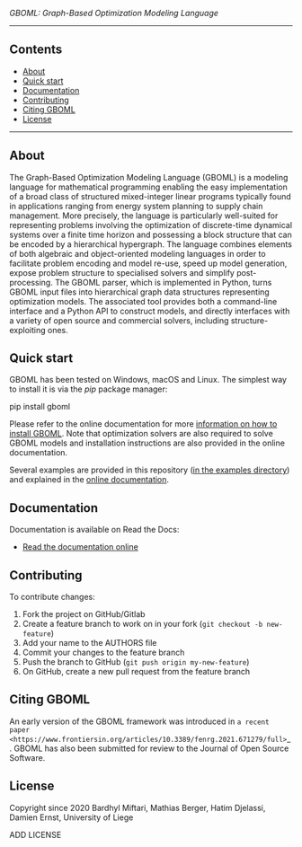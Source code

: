 *GBOML: Graph-Based Optimization Modeling Language*

---

## Contents

- [About](#about)
- [Quick start](#quick-start)
- [Documentation](#documentation)
- [Contributing](#contributing)
- [Citing GBOML](#citing-GBOML)
- [License](#license)

---

## About

The Graph-Based Optimization Modeling Language (GBOML) is a modeling language for mathematical programming enabling the easy implementation of a broad class of structured mixed-integer linear programs typically found in applications ranging from energy system planning to supply chain management. More precisely, the language is particularly well-suited for representing problems involving the optimization of discrete-time dynamical systems over a finite time horizon and possessing a block structure that can be encoded by a hierarchical hypergraph. The language combines elements of both algebraic and object-oriented modeling languages in order to facilitate problem encoding and model re-use, speed up model generation, expose problem structure to specialised solvers and simplify post-processing. The GBOML parser, which is implemented in Python, turns GBOML input files into hierarchical graph data structures representing optimization models. The associated tool provides both a command-line interface and a Python API to construct models, and directly interfaces with a variety of open source and commercial solvers, including structure-exploiting ones.

## Quick start

GBOML has been tested on Windows, macOS and Linux. The simplest way to install it is via the *pip* package manager:

  pip install gboml

Please refer to the online documentation for more [information on how to install GBOML](https://gboml-docs-test.readthedocs.io/en/latest/installation.html). Note that optimization solvers are also required to solve GBOML models and installation instructions are also provided in the online documentation.

Several examples are provided in this repository ([in the examples directory](examples/)) and explained in the [online documentation](https://gboml-docs-test.readthedocs.io/en/latest/examples.html).

## Documentation

Documentation is available on Read the Docs:

* [Read the documentation online](https://gboml-docs-test.readthedocs.io/en/latest/index.html)

## Contributing

To contribute changes:

1. Fork the project on GitHub/Gitlab
2. Create a feature branch to work on in your fork (`git checkout -b new-feature`)
3. Add your name to the AUTHORS file
4. Commit your changes to the feature branch
5. Push the branch to GitHub (`git push origin my-new-feature`)
6. On GitHub, create a new pull request from the feature branch

## Citing GBOML

An early version of the GBOML framework was introduced in `a recent paper <https://www.frontiersin.org/articles/10.3389/fenrg.2021.671279/full>`_. GBOML has also been submitted for review to the Journal of Open Source Software.

## License

Copyright since 2020 Bardhyl Miftari, Mathias Berger, Hatim Djelassi, Damien Ernst, University of Liege

ADD LICENSE
